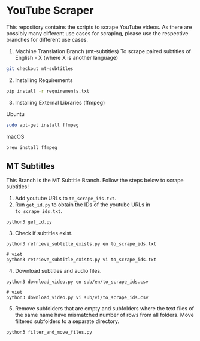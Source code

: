# YouTube Scraper

This repository contains the scripts to scrape YouTube videos. As there are possibly many different use cases for scraping, please use the respective branches for different use cases.

1. Machine Translation Branch (mt-subtitles)
To scrape paired subtitles of English - X (where X is another language)
```sh
git checkout mt-subtitles
```

2. Installing Requirements
```sh
pip install -r requirements.txt
```

3. Installing External Libraries (ffmpeg)

Ubuntu
```sh
sudo apt-get install ffmpeg
```
macOS
```sh
brew install ffmpeg
```

## MT Subtitles
This Branch is the MT Subtitle Branch. Follow the steps below to scrape subtitles!

1. Add youtube URLs to `to_scrape_ids.txt`.
2. Run `get_id.py` to obtain the IDs of the youtube URLs in `to_scrape_ids.txt`.
```
python3 get_id.py
```
3. Check if subtitles exist.
```
python3 retrieve_subtitle_exists.py en to_scrape_ids.txt

# viet
python3 retrieve_subtitle_exists.py vi to_scrape_ids.txt
```
4. Download subtitles and audio files.
```
python3 download_video.py en sub/en/to_scrape_ids.csv

# viet
python3 download_video.py vi sub/vi/to_scrape_ids.csv
```
5. Remove subfolders that are empty and subfolders where the text files of the same name have mismatched number of rows from all folders. Move filtered subfolders to a separate directory.
```
python3 filter_and_move_files.py
```
